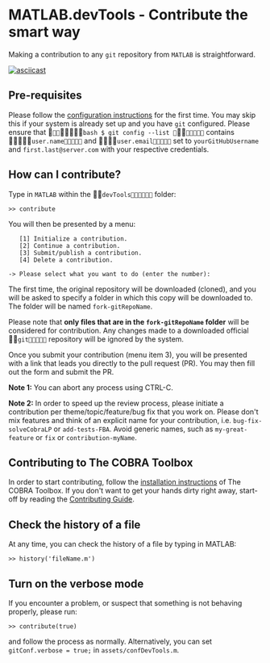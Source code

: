 # MATLAB.devTools - Contribute the smart way

Making a contribution to any `git` repository from `MATLAB` is straightforward.

[![asciicast](https://asciinema.org/a/e4n0qtwmip3xfsyod97e7i16l.png)](https://asciinema.org/a/e4n0qtwmip3xfsyod97e7i16l)

## Pre-requisites

Please follow the [configuration instructions](PREREQUISITES.md) for the first time. You may skip this if your system is already set up and you have `git` configured. Please ensure that
```bash
$ git config --list
```
contains `user.name` and `user.email` set to `yourGitHubUsername` and `first.last@server.com` with your respective credentials.

## How can I contribute?

Type in `MATLAB` within the `devTools` folder:
```
>> contribute
```

You will then be presented by a menu:
```
   [1] Initialize a contribution.
   [2] Continue a contribution.
   [3] Submit/publish a contribution.
   [4] Delete a contribution.

-> Please select what you want to do (enter the number):
```

The first time, the original repository will be downloaded (cloned), and you will be asked to specify a folder in which this copy will be downloaded to. The folder will be named `fork-gitRepoName`.

Please note that **only files that are in the `fork-gitRepoName` folder** will be considered for contribution. Any changes made to a downloaded official `git` repository will be ignored by the system.

Once you submit your contribution (menu item 3), you will be presented with a link that leads you directly to the pull request (PR). You may then fill out the form and submit the PR.

**Note 1:** You can abort any process using CTRL-C.

**Note 2:** In order to speed up the review process, please initiate a contribution per theme/topic/feature/bug fix that you work on. Please don't mix features and think of an explicit name for your contribution, i.e. `bug-fix-solveCobraLP` or `add-tests-FBA`. Avoid generic names, such as `my-great-feature` or `fix` or `contribution-myName`.

## Contributing to The COBRA Toolbox

In order to start contributing, follow the [installation instructions](https://github.com/opencobra/cobratoolbox/blob/master/README.md) of The COBRA Toolbox. If you don't want to get your hands dirty right away, start-off by reading the [Contributing Guide](https://github.com/opencobra/cobratoolbox/blob/master/.github/CONTRIBUTING.md).

## Check the history of a file

At any time, you can check the history of a file by typing in MATLAB:
```
>> history('fileName.m')
```

## Turn on the verbose mode

If you encounter a problem, or suspect that something is not behaving properly, please run:
```
>> contribute(true)
```
and follow the process as normally. Alternatively, you can set `gitConf.verbose = true;` in `assets/confDevTools.m`.
